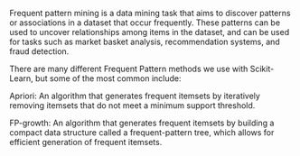 Frequent pattern mining is a data mining task that aims to discover patterns or associations in a dataset that occur frequently. These patterns can be used to uncover relationships among items in the dataset, and can be used for tasks such as market basket analysis, recommendation systems, and fraud detection.

There are many different Frequent Pattern methods we use with Scikit-Learn, but some of the most common include:

Apriori: An algorithm that generates frequent itemsets by iteratively removing itemsets that do not meet a minimum support threshold.

FP-growth: An algorithm that generates frequent itemsets by building a compact data structure called a frequent-pattern tree, which allows for efficient generation of frequent itemsets.
